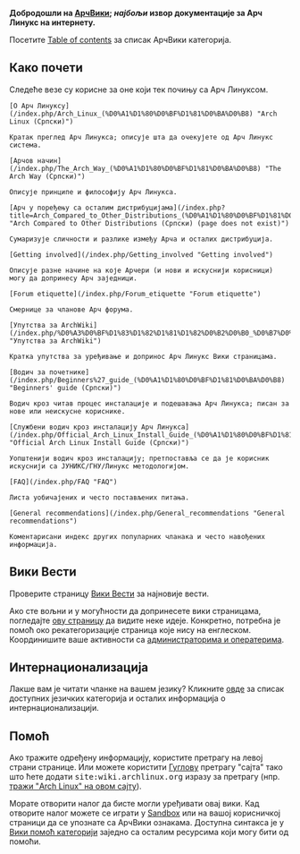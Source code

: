 **Добродошли на [АрчВики](/index.php/AboutWiki "AboutWiki"); *најбољи* извор документације за Арч Линукс на интернету.**

Посетите [Table of contents](/index.php/Table_of_contents "Table of contents") за списак АрчВики категорија.

## Како почети

Следеће везе су корисне за оне који тек почињу са Арч Линуксом.

	[О Арч Линуксу](/index.php/Arch_Linux_(%D0%A1%D1%80%D0%BF%D1%81%D0%BA%D0%B8) "Arch Linux (Српски)")

	Кратак преглед Арч Линукса; описује шта да очекујете од Арч Линукс система.

	[Арчов начин](/index.php/The_Arch_Way_(%D0%A1%D1%80%D0%BF%D1%81%D0%BA%D0%B8) "The Arch Way (Српски)")

	Описује принципе и философију Арч Линукса.

	[Арч у поређењу са осталим дистрибуцијама](/index.php?title=Arch_Compared_to_Other_Distributions_(%D0%A1%D1%80%D0%BF%D1%81%D0%BA%D0%B8)&action=edit&redlink=1 "Arch Compared to Other Distributions (Српски) (page does not exist)")

	Сумаризује сличности и разлике између Арча и осталих дистрибуција.

	[Getting involved](/index.php/Getting_involved "Getting involved")

	Описује разне начине на које Арчери (и нови и искуснији корисници) могу да допринесу Арч заједници.

	[Forum etiquette](/index.php/Forum_etiquette "Forum etiquette")

	Смернице за чланове Арч форума.

	[Упутства за ArchWiki](/index.php/%D0%A3%D0%BF%D1%83%D1%82%D1%81%D1%82%D0%B2%D0%B0_%D0%B7%D0%B0_ArchWiki "Упутства за ArchWiki")

	Кратка упутства за уређивање и допринос Арч Линукс Вики страницама.

	[Водич за почетнике](/index.php/Beginners%27_guide_(%D0%A1%D1%80%D0%BF%D1%81%D0%BA%D0%B8) "Beginners' guide (Српски)")

	Водич кроз читав процес инсталације и подешавања Арч Линукса; писан за нове или неискусне кориснике.

	[Службени водич кроз инсталацију Арч Линукса](/index.php/Official_Arch_Linux_Install_Guide_(%D0%A1%D1%80%D0%BF%D1%81%D0%BA%D0%B8) "Official Arch Linux Install Guide (Српски)")

	Уопштенији водич кроз инсталацију; претпоставља се да је корисник искуснији са ЈУНИКС/ГНУ/Линукс методологијом.

	[FAQ](/index.php/FAQ "FAQ")

	Листа уобичајених и често постављених питања.

	[General recommendations](/index.php/General_recommendations "General recommendations")

	Коментарисани индекс других популарних чланака и често навођених информација.

## Вики Вести

Проверите страницу [Вики Вести](/index.php/Wiki_News "Wiki News") за најновије вести.

Ако сте вољни и у могућности да допринесете вики страницама, погледајте [ову страницу](/index.php/Getting_involved#Wiki "Getting involved") да видите неке идеје. Конкретно, потребна је помоћ око рекатегоризације страница које нису на енглеском. Координишите ваше активности са [администраторима и оператерима](/index.php/ContactList "ContactList").

## Интернационализација

Лакше вам је читати чланке на вашем језику? Кликните [овде](/index.php/Help:I18n#Languages "Help:I18n") за списак доступних језичких категорија и осталих информација о интернационализацији.

## Помоћ

Ако тражите одређену информацију, користите претрагу на левој страни странице. Или можете користити [Гуглову](http://www.google.com/) претрагу "сајта" тако што ћете додати <tt>site:wiki.archlinux.org</tt> изразу за претрагу (нпр. [тражи "Arch Linux" на овом сајту](http://www.lmgtfy.com/?q=Arch+Linux+site%3Awiki.archlinux.org)).

Морате отворити налог да бисте могли уређивати овај вики. Кад отворите налог можете се играти у [Sandbox](/index.php/Sandbox "Sandbox") или на вашој корисничкој страници да се упознате са АрчВики ознакама. Доступна синтакса је у [Вики помоћ категорији](/index.php/Category:Help "Category:Help") заједно са осталим ресурсима који могу бити од помоћи.